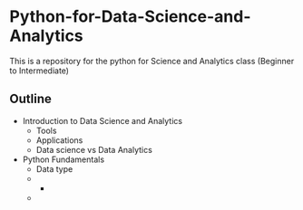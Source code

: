 # Python-for-Data-Science-and-Analytics
This is a repository for the python for  Science and Analytics class (Beginner to Intermediate) 

## Outline
- Introduction to Data Science and Analytics
  - Tools
  - Applications
  - Data science vs Data Analytics
- Python Fundamentals
  -  Data type
  -  - 
  -  

